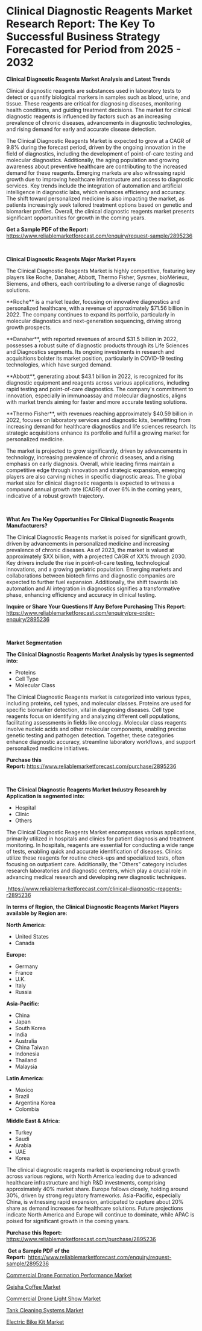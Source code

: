 <p><h1>Clinical Diagnostic Reagents Market Research Report: The Key To Successful Business Strategy Forecasted for Period from 2025 - 2032</h1></p><p><strong>Clinical Diagnostic Reagents Market Analysis and Latest Trends</strong></p>
<p><p>Clinical diagnostic reagents are substances used in laboratory tests to detect or quantify biological markers in samples such as blood, urine, and tissue. These reagents are critical for diagnosing diseases, monitoring health conditions, and guiding treatment decisions. The market for clinical diagnostic reagents is influenced by factors such as an increasing prevalence of chronic diseases, advancements in diagnostic technologies, and rising demand for early and accurate disease detection.</p><p>The Clinical Diagnostic Reagents Market is expected to grow at a CAGR of 9.8% during the forecast period, driven by the ongoing innovation in the field of diagnostics, including the development of point-of-care testing and molecular diagnostics. Additionally, the aging population and growing awareness about preventive healthcare are contributing to the increased demand for these reagents. Emerging markets are also witnessing rapid growth due to improving healthcare infrastructure and access to diagnostic services. Key trends include the integration of automation and artificial intelligence in diagnostic labs, which enhances efficiency and accuracy. The shift toward personalized medicine is also impacting the market, as patients increasingly seek tailored treatment options based on genetic and biomarker profiles. Overall, the clinical diagnostic reagents market presents significant opportunities for growth in the coming years.</p></p>
<p><strong>Get a Sample PDF of the Report:&nbsp;</strong> <a href="https://www.reliablemarketforecast.com/enquiry/request-sample/2895236?utm_campaign=1897&utm_medium=2&utm_source=Github&utm_content=ia&utm_term=15032025&utm_id=clinical-diagnostic-reagents">https://www.reliablemarketforecast.com/enquiry/request-sample/2895236</a></p>
<p>&nbsp;</p>
<p><strong>Clinical Diagnostic Reagents Major Market Players</strong></p>
<p><p>The Clinical Diagnostic Reagents Market is highly competitive, featuring key players like Roche, Danaher, Abbott, Thermo Fisher, Sysmex, bioMérieux, Siemens, and others, each contributing to a diverse range of diagnostic solutions. </p><p>**Roche** is a market leader, focusing on innovative diagnostics and personalized healthcare, with a revenue of approximately $71.56 billion in 2022. The company continues to expand its portfolio, particularly in molecular diagnostics and next-generation sequencing, driving strong growth prospects.</p><p>**Danaher**, with reported revenues of around $31.5 billion in 2022, possesses a robust suite of diagnostic products through its Life Sciences and Diagnostics segments. Its ongoing investments in research and acquisitions bolster its market position, particularly in COVID-19 testing technologies, which have surged demand.</p><p>**Abbott**, generating about $43.1 billion in 2022, is recognized for its diagnostic equipment and reagents across various applications, including rapid testing and point-of-care diagnostics. The company's commitment to innovation, especially in immunoassay and molecular diagnostics, aligns with market trends aiming for faster and more accurate testing solutions.</p><p>**Thermo Fisher**, with revenues reaching approximately $40.59 billion in 2022, focuses on laboratory services and diagnostic kits, benefitting from increasing demand for healthcare diagnostics and life sciences research. Its strategic acquisitions enhance its portfolio and fulfill a growing market for personalized medicine.</p><p>The market is projected to grow significantly, driven by advancements in technology, increasing prevalence of chronic diseases, and a rising emphasis on early diagnosis. Overall, while leading firms maintain a competitive edge through innovation and strategic expansion, emerging players are also carving niches in specific diagnostic areas. The global market size for clinical diagnostic reagents is expected to witness a compound annual growth rate (CAGR) of over 6% in the coming years, indicative of a robust growth trajectory.</p></p>
<p>&nbsp;</p>
<p><strong>What Are The Key Opportunities For Clinical Diagnostic Reagents Manufacturers?</strong></p>
<p><p>The Clinical Diagnostic Reagents market is poised for significant growth, driven by advancements in personalized medicine and increasing prevalence of chronic diseases. As of 2023, the market is valued at approximately $XX billion, with a projected CAGR of XX% through 2030. Key drivers include the rise in point-of-care testing, technological innovations, and a growing geriatric population. Emerging markets and collaborations between biotech firms and diagnostic companies are expected to further fuel expansion. Additionally, the shift towards lab automation and AI integration in diagnostics signifies a transformative phase, enhancing efficiency and accuracy in clinical testing.</p></p>
<p><strong>Inquire or Share Your Questions If Any Before Purchasing This Report:</strong> <a href="https://www.reliablemarketforecast.com/enquiry/pre-order-enquiry/2895236?utm_campaign=1897&utm_medium=2&utm_source=Github&utm_content=ia&utm_term=15032025&utm_id=clinical-diagnostic-reagents">https://www.reliablemarketforecast.com/enquiry/pre-order-enquiry/2895236</a></p>
<p>&nbsp;</p>
<p><strong>Market Segmentation</strong></p>
<p><strong>The Clinical Diagnostic Reagents Market Analysis by types is segmented into:</strong></p>
<p><ul><li> Proteins</li><li>Cell Type</li><li>Molecular Class </li></ul></p>
<p><p>The Clinical Diagnostic Reagents market is categorized into various types, including proteins, cell types, and molecular classes. Proteins are used for specific biomarker detection, vital in diagnosing diseases. Cell type reagents focus on identifying and analyzing different cell populations, facilitating assessments in fields like oncology. Molecular class reagents involve nucleic acids and other molecular components, enabling precise genetic testing and pathogen detection. Together, these categories enhance diagnostic accuracy, streamline laboratory workflows, and support personalized medicine initiatives.</p></p>
<p><strong>Purchase this Report:&nbsp;</strong><a href="https://www.reliablemarketforecast.com/purchase/2895236?utm_campaign=1897&utm_medium=2&utm_source=Github&utm_content=ia&utm_term=15032025&utm_id=clinical-diagnostic-reagents">https://www.reliablemarketforecast.com/purchase/2895236</a></p>
<p>&nbsp;</p>
<p><strong>The Clinical Diagnostic Reagents Market Industry Research by Application is segmented into:</strong></p>
<p><ul><li> Hospital</li><li>Clinic</li><li>Others </li></ul></p>
<p><p>The Clinical Diagnostic Reagents Market encompasses various applications, primarily utilized in hospitals and clinics for patient diagnosis and treatment monitoring. In hospitals, reagents are essential for conducting a wide range of tests, enabling quick and accurate identification of diseases. Clinics utilize these reagents for routine check-ups and specialized tests, often focusing on outpatient care. Additionally, the "Others" category includes research laboratories and diagnostic centers, which play a crucial role in advancing medical research and developing new diagnostic techniques.</p></p>
<p><a href="https://www.reliablemarketforecast.com/clinical-diagnostic-reagents-r2895236?utm_campaign=1897&utm_medium=2&utm_source=Github&utm_content=ia&utm_term=15032025&utm_id=clinical-diagnostic-reagents">&nbsp;https://www.reliablemarketforecast.com/clinical-diagnostic-reagents-r2895236</a></p>
<p><strong>In terms of Region, the Clinical Diagnostic Reagents Market Players available by Region are:</strong></p>
<p>
    <p> <strong> North America: </strong>
        <ul>
            <li>United States</li>
            <li>Canada</li>
        </ul>
        </p> 
    <p> <strong> Europe: </strong>
        <ul>
            <li>Germany</li>
            <li>France</li>
            <li>U.K.</li>
            <li>Italy</li>
            <li>Russia</li>
        </ul>
        </p> 
    <p> <strong> Asia-Pacific: </strong>
        <ul>
            <li>China</li>
            <li>Japan</li>
            <li>South Korea</li>
            <li>India</li>
            <li>Australia</li>
            <li>China Taiwan</li>
            <li>Indonesia</li>
            <li>Thailand</li>
            <li>Malaysia</li>
        </ul>
        </p> 
    <p> <strong> Latin America: </strong>
        <ul>
            <li>Mexico</li>
            <li>Brazil</li>
            <li>Argentina Korea</li>
            <li>Colombia</li>
        </ul>
        </p> 
    <p> <strong> Middle East & Africa: </strong>
        <ul>
            <li>Turkey</li>
            <li>Saudi</li>
            <li>Arabia</li>
            <li>UAE</li>
            <li>Korea</li>
        </ul>
    </p>
    </p>
<p><p>The clinical diagnostic reagents market is experiencing robust growth across various regions, with North America leading due to advanced healthcare infrastructure and high R&D investments, comprising approximately 40% market share. Europe follows closely, holding around 30%, driven by strong regulatory frameworks. Asia-Pacific, especially China, is witnessing rapid expansion, anticipated to capture about 20% share as demand increases for healthcare solutions. Future projections indicate North America and Europe will continue to dominate, while APAC is poised for significant growth in the coming years.</p></p>
<p><strong>Purchase this Report: </strong><a href="https://www.reliablemarketforecast.com/purchase/2895236?utm_campaign=1897&utm_medium=2&utm_source=Github&utm_content=ia&utm_term=15032025&utm_id=clinical-diagnostic-reagents">https://www.reliablemarketforecast.com/purchase/2895236</a></p>
<p>&nbsp;<strong>Get a Sample PDF of the Report:&nbsp;&nbsp;</strong><a href="https://www.reliablemarketforecast.com/enquiry/request-sample/2895236?utm_campaign=1897&utm_medium=2&utm_source=Github&utm_content=ia&utm_term=15032025&utm_id=clinical-diagnostic-reagents">https://www.reliablemarketforecast.com/enquiry/request-sample/2895236</a></p>
<p><strong></strong></p>
<p><p><a href="https://github.com/nikkoureta1y/Market-Research-Report-List-1/blob/main/commercial-drone-formation-performance-market.md?utm_campaign=1897&utm_medium=2&utm_source=Github&utm_content=ia&utm_term=15032025&utm_id=clinical-diagnostic-reagents">Commercial Drone Formation Performance Market</a></p><p><a href="https://github.com/stvnpukaj10/Market-Research-Report-List-1/blob/main/geisha-coffee-market.md?utm_campaign=1897&utm_medium=2&utm_source=Github&utm_content=ia&utm_term=15032025&utm_id=clinical-diagnostic-reagents">Geisha Coffee Market</a></p><p><a href="https://github.com/lolahberkik5/Market-Research-Report-List-1/blob/main/commercial-drone-light-show-market.md?utm_campaign=1897&utm_medium=2&utm_source=Github&utm_content=ia&utm_term=15032025&utm_id=clinical-diagnostic-reagents">Commercial Drone Light Show Market</a></p><p><a href="https://github.com/bordzjisela/Market-Research-Report-List-1/blob/main/tank-cleaning-systems-market.md?utm_campaign=1897&utm_medium=2&utm_source=Github&utm_content=ia&utm_term=15032025&utm_id=clinical-diagnostic-reagents">Tank Cleaning Systems Market</a></p><p><a href="https://github.com/bloggglazaie/Market-Research-Report-List-1/blob/main/electric-bike-kit-market.md?utm_campaign=1897&utm_medium=2&utm_source=Github&utm_content=ia&utm_term=15032025&utm_id=clinical-diagnostic-reagents">Electric Bike Kit Market</a></p></p>